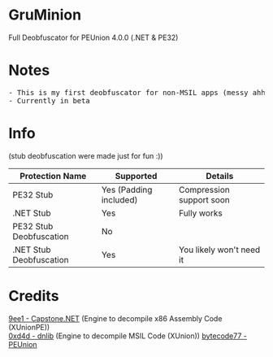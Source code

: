 # GruMinion
Full Deobfuscator for PEUnion 4.0.0 (.NET &amp; PE32)

# Notes
<pre>
- This is my first deobfuscator for non-MSIL apps (messy ahh code)
- Currently in beta
</pre>

# Info
(stub deobfuscation were made just for fun :))

Protection Name | Supported | Details
------------- | ------------- | -------------
PE32 Stub | Yes (Padding included) | Compression support soon
.NET Stub | Yes | Fully works
PE32 Stub Deobfuscation | No |
.NET Stub Deobfuscation | Yes | You likely won't need it

# Credits
<a href="https://github.com/9ee1/Capstone.NET">9ee1 - Capstone.NET</a> (Engine to decompile x86 Assembly Code (XUnionPE))</br>
<a href="https://github.com/0xd4d/dnlib">0xd4d - dnlib</a> (Engine to decompile MSIL Code (XUnion))
<a href="https://github.com/bytecode77">bytecode77 - PEUnion</a>
